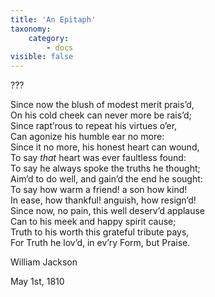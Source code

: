 ```yaml
---
title: 'An Epitaph'
taxonomy:
    category:
        - docs
visible: false
---
```


<div class="author">???</div>

Since now the blush of modest merit prais’d,  
On his cold cheek can never more be rais’d;  
Since rapt’rous to repeat his virtues o’er,  
Can agonize his humble ear no more:  
Since it no more, his honest heart can wound,  
To say *that* heart was ever faultless found:  
To say he always spoke the truths he thought;  
Aim’d to do well, and gain’d the end he sought:  
To say how warm a friend! a son how kind!  
In ease, how thankful! anguish, how resign’d!  
Since now, no pain, this well deserv’d applause  
Can to his meek and happy spirit cause;  
Truth to his worth this grateful tribute pays,  
For Truth he lov’d, in ev’ry Form, but Praise.

William Jackson

May 1st, 1810
